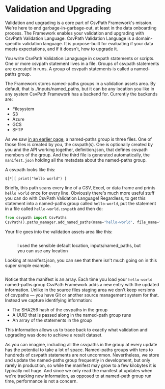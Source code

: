 # Validation and Upgrading

Validation and upgrading is a core part of CsvPath Framework's mission. We're here to end garbage-in-garbage-out, at least in the data onboarding process. The Framework enables your validation and upgrading with CsvPath Validation Language. CsvPath Validation Language is a domain-specific validation language. It is purpose-built for evaluating if your data meets expectations, and if it doesn't, how to upgrade it.&#x20;

You write CsvPath Validation Lanaguage in csvpath statements or scripts. One or more csvpath statement lives in a file. Groups of csvpath statements are executed in runs. A group of csvpath statements is called a named-paths group.&#x20;

The Framework stores named-paths groups in a validation assets area. By default, that is ./inputs/named\_paths, but it can be any location you like in any system CsvPath Framework has a backend for. Currently the backends are:&#x20;

* Filesystem
* S3
* Azure
* GCS
* SFTP

As we saw [in an earlier page](../../the-three-data-spaces/validation-assets.md), a named-paths group is three files. One of those files is created by you, the csvpath(s). One is optionally created by you and the API working together, definition.json, that defines csvpath members of the group. And the third file is generated automatically, the `manifest.json` holding all the metadata about the named-paths group.

A csvpath looks like this:&#x20;

```
$[*][ print("hello world") ]
```

Briefly, this path scans every line of a CSV, Excel, or data frame and prints `hello world` once for every line. Obviously there's much more useful stuff you can do with CsvPath Validation Language! Regardless, to get this statement into a named-paths group called `hello-world`, put the statement in a file called `hello-world.csvpath` and then do:

```python
from csvpath import CsvPaths
CsvPath().paths_manager.add_named_paths(name="hello-world", file_name="./hello-world.csvpath")
```

Your file goes into the validation assets area like this:

<figure><img src="../../../../.gitbook/assets/Screenshot 2025-03-29 at 5.34.52 PM.png" alt=""><figcaption><p>I used the sensible default location, inputs/named_paths, but you can use any location</p></figcaption></figure>

Looking at manifest.json, you can see that there isn't much going on in this super simple example.&#x20;

<figure><img src="../../../../.gitbook/assets/Screenshot 2025-03-29 at 5.41.48 PM.png" alt=""><figcaption></figcaption></figure>

Notice that the manifest is an array. Each time you load your `hello-world` named-paths group CsvPath Framework adds a new entry with the updated information. Unlike in the source files staging area we don't keep versions of csvpaths — you have Git or another source management system for that. Instead we capture identifying information:&#x20;

* The SHA256 hash of the csvpaths in the group
* A UUID that is passed along in the named-path group runs
* An array of the statements in the group

This information allows us to trace back to exactly what validation and upgrading was done to achieve a result dataset.&#x20;

As you can imagine, including all the csvpaths in the group at every update has the potential to take a lot of space. Named-paths groups with tens to hundreds of csvpath statements are not uncommon. Nevertheless, we store and update the named-paths group frequently in development, but only rarely in production, so while the manifest may grow to a few kilobytes it is typically not huge. And since we only read the manifest at updates when we're tracking new information, as opposed to at named-path group run time,  performance is not a concern. &#x20;



